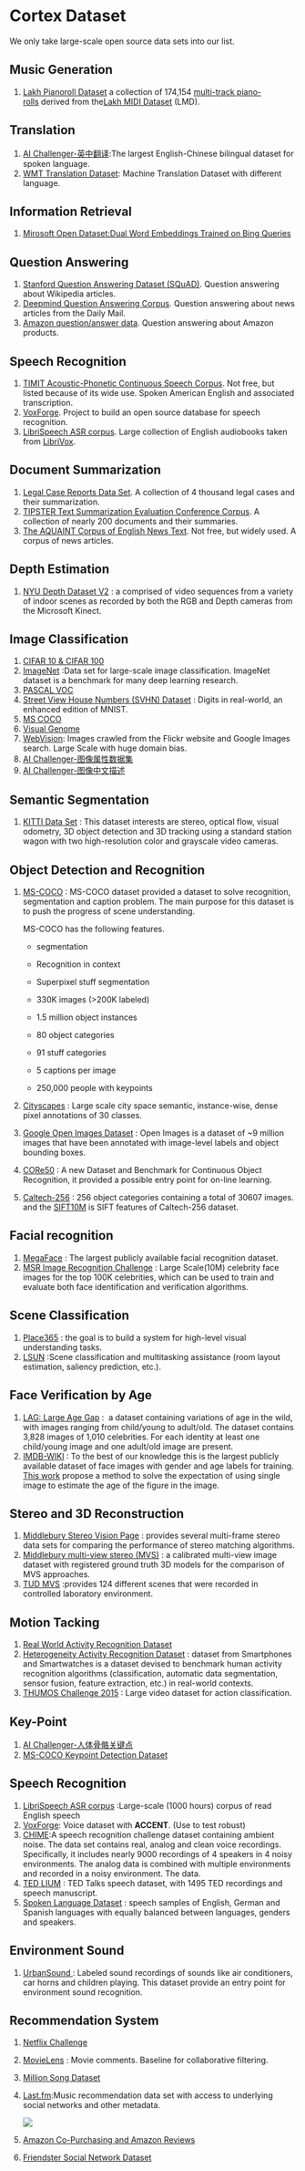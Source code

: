 # Cortex Dataset

We only take large-scale open source data sets into our list.

## Music Generation

1. [Lakh Pianoroll Dataset](https://salu133445.github.io/lakh-pianoroll-dataset/) a collection of 174,154 [multi-track piano-rolls](https://salu133445.github.io/lakh-pianoroll-dataset/data) derived from the[Lakh MIDI Dataset](http://colinraffel.com/projects/lmd/) (LMD).

## Translation

1. [AI Challenger-英中翻译](https://challenger.ai/datasets/translation):The largest English-Chinese bilingual dataset for spoken language.
2. [WMT Translation Dataset](http://www.statmt.org/wmt16/translation-task.html):  Machine Translation Dataset with different language.

## Information Retrieval 

1. [Mirosoft Open Dataset:Dual Word Embeddings Trained on Bing Queries](https://msropendata.com/datasets/30a504b0-cff2-4d4a-864f-3bc9a66f9d7e)

## Question Answering

1. [Stanford Question Answering Dataset (SQuAD)](https://rajpurkar.github.io/SQuAD-explorer/). Question answering about Wikipedia articles.
2. [Deepmind Question Answering Corpus](https://github.com/deepmind/rc-data). Question answering about news articles from the Daily Mail.
3. [Amazon question/answer data](http://jmcauley.ucsd.edu/data/amazon/qa/). Question answering about Amazon products.

## Speech Recognition

1. [TIMIT Acoustic-Phonetic Continuous Speech Corpus](https://catalog.ldc.upenn.edu/LDC93S1). Not free, but listed because of its wide use. Spoken American English and associated transcription.
2. [VoxForge](http://voxforge.org/). Project to build an open source database for speech recognition.
3. [LibriSpeech ASR corpus](http://www.openslr.org/12/). Large collection of English audiobooks taken from [LibriVox](https://librivox.org/).

## Document Summarization

1. [Legal Case Reports Data Set](https://archive.ics.uci.edu/ml/datasets/Legal+Case+Reports). A collection of 4 thousand legal cases and their summarization.
2. [TIPSTER Text Summarization Evaluation Conference Corpus](http://www-nlpir.nist.gov/related_projects/tipster_summac/cmp_lg.html). A collection of nearly 200 documents and their summaries.
3. [The AQUAINT Corpus of English News Text](https://catalog.ldc.upenn.edu/LDC2002T31). Not free, but widely used. A corpus of news articles.

## Depth Estimation

1. [NYU Depth Dataset V2](https://cs.nyu.edu/~silberman/datasets/nyu_depth_v2.html) : a comprised of video sequences from a variety of indoor scenes as recorded by both the RGB and Depth cameras from the Microsoft Kinect.

## Image Classification

1. [CIFAR 10 & CIFAR 100](https://www.cs.toronto.edu/~kriz/cifar.html)
2. [ImageNet](http://image-net.org/) :Data set for large-scale image classification. ImageNet dataset is a benchmark for many deep learning research.
3. [PASCAL VOC](http://host.robots.ox.ac.uk/pascal/VOC/)
4. [Street View House Numbers (SVHN) Dataset](http://ufldl.stanford.edu/housenumbers/) : Digits in real-world, an enhanced edition of MNIST.
5. [MS COCO](http://mscoco.org/)
6. [Visual Genome](http://visualgenome.org/)
7. [WebVision](https://www.vision.ee.ethz.ch/webvision/): Images crawled from the Flickr website and Google Images search. Large Scale with huge domain bias. 
8. [AI Challenger-图像属性数据集](https://challenger.ai/datasets/lad2018)
9. [AI Challenger-图像中文描述](https://challenger.ai/datasets/caption)

## Semantic Segmentation

1. [KITTI Data Set](http://www.cvlibs.net/datasets/kitti/) : This dataset interests are stereo, optical flow, visual odometry, 3D object detection and 3D tracking using a standard station wagon with two high-resolution color and grayscale video cameras. 

## Object Detection and Recognition

1. [MS-COCO](http://cocodataset.org/#detection-2018) : MS-COCO dataset provided a dataset to solve recognition, segmentation and caption problem. The main purpose for this dataset is to push the progress of scene understanding.

   MS-COCO has the following features.

   * segmentation

   * Recognition in context
   * Superpixel stuff segmentation
   * 330K images (>200K labeled)
   * 1.5 million object instances
   * 80 object categories
   * 91 stuff categories
   * 5 captions per image
   * 250,000 people with keypoints

2. [Cityscapes](https://www.cityscapes-dataset.com/) : Large scale city space semantic, instance-wise, dense pixel annotations of 30 classes.

3. [Google Open Images Dataset](https://storage.googleapis.com/openimages/web/download.html) : Open Images is a dataset of ~9 million images that have been annotated with image-level labels and object bounding boxes.

4. [CORe50](https://vlomonaco.github.io/core50/) : A new Dataset and Benchmark for Continuous Object Recognition, it provided a possible entry point for on-line learning.

5. [Caltech-256](https://authors.library.caltech.edu/7694/) : 256 object categories containing a total of 30607 images. and the [SIFT10M](https://archive.ics.uci.edu/ml/datasets/SIFT10M) is SIFT features of Caltech-256 dataset.

## Facial recognition

1. [MegaFace](http://megaface.cs.washington.edu/) : The largest publicly available facial recognition dataset. 
2. [MSR Image Recognition Challenge](https://www.microsoft.com/en-us/research/project/ms-celeb-1m-challenge-recognizing-one-million-celebrities-real-world/) : Large Scale(10M) celebrity face images for the top 100K celebrities, which can be used to train and evaluate both face identification and verification algorithms. 

## Scene Classification 

1. [Place365](http://places2.csail.mit.edu/) : the goal is to build a system for high-level visual understanding tasks.
2. [LSUN](http://lsun.cs.princeton.edu/2016/) :Scene classification and multitasking assistance (room layout estimation, saliency prediction, etc.). 

## Face Verification by Age

1. [LAG: Large Age Gap](https://computervisiononline.com/dataset/1105138869) :  a dataset containing variations of age in the wild, with images ranging from child/young to adult/old. The dataset contains 3,828 images of 1,010 celebrities. For each identity at least one child/young image and one adult/old image are present. 
2. [IMDB-WIKI](https://data.vision.ee.ethz.ch/cvl/rrothe/imdb-wiki/) : To the best of our knowledge this is the largest publicly available dataset of face images with gender and age labels for training.  [This work](https://www.vision.ee.ethz.ch/en/publications/papers/proceedings/eth_biwi_01229.pdf) propose a method to solve the expectation of using single image to estimate the age of the  figure in the image.

## Stereo and 3D Reconstruction

1. [Middlebury Stereo Vision Page](http://vision.middlebury.edu/stereo/) : provides several multi-frame stereo data sets for comparing the performance of stereo matching algorithms.
2. [Middlebury multi-view stereo (MVS)](http://vision.middlebury.edu/mview/) : a calibrated multi-view image dataset with registered ground truth 3D models for the comparison of MVS approaches.
3. [TUD MVS](http://roboimagedata.compute.dtu.dk/?page_id=36) :provides 124 different scenes that were recorded in controlled laboratory environment.

## Motion Tacking

1. [Real World Activity Recognition Dataset](http://sensor.informatik.uni-mannheim.de/)
2. [Heterogeneity Activity Recognition Dataset](https://archive.ics.uci.edu/ml/datasets/Heterogeneity+Activity+Recognition) : dataset from Smartphones and Smartwatches is a dataset devised to benchmark human activity recognition algorithms (classification, automatic data segmentation, sensor fusion, feature extraction, etc.) in real-world contexts.
3. [THUMOS Challenge 2015](http://www.thumos.info/download.html) : Large video dataset for action classification. 

## Key-Point

1. [AI Challenger-人体骨骼关键点](https://challenger.ai/datasets/keypoint)
2. [MS-COCO Keypoint Detection Dataset](http://cocodataset.org/#keypoints-2018)

## Speech Recognition

1. [LibriSpeech ASR corpus](http://www.openslr.org/12/) :Large-scale (1000 hours) corpus of read English speech 
2. [VoxForge](http://www.voxforge.org/): Voice dataset with **ACCENT**. (Use to test robust)
3. [CHIME](http://spandh.dcs.shef.ac.uk/chime_challenge/data.html):A speech recognition challenge dataset containing ambient noise. The data set contains real, analog and clean voice recordings. Specifically, it includes nearly 9000 recordings of 4 speakers in 4 noisy environments. The analog data is combined with multiple environments and recorded in a noisy environment. The data.
4. [TED LIUM](http://www-lium.univ-lemans.fr/en/content/ted-lium-corpus) : TED Talks speech dataset, with 1495 TED recordings and speech manuscript.
5. [Spoken Language Dataset](https://github.com/tomasz-oponowicz/spoken_language_dataset) : speech samples of English, German and Spanish languages with equally balanced between languages, genders and speakers. 

## Environment Sound

1. [UrbanSound ](https://github.com/tomasz-oponowicz/spoken_language_dataset) : Labeled sound recordings of sounds like air conditioners, car horns and children playing.   This dataset provide an entry point for environment sound recognition. 

## Recommendation System

1. [Netflix Challenge](http://www.netflixprize.com/)

2. [MovieLens](https://grouplens.org/datasets/movielens/) : Movie comments. Baseline for collaborative filtering.

3. [Million Song Dataset](https://www.kaggle.com/c/msdchallenge)

4. [Last.fm](http://grouplens.org/datasets/hetrec-2011/):Music recommendation data set with access to underlying social networks and other metadata.

   ![](http://img.mp.itc.cn/upload/20170222/6b363b344dc8483792d32c6ec9b802d8_th.jpeg)

5. [Amazon Co-Purchasing and Amazon Reviews](http://snap.stanford.edu/data/amazon-meta.html) 

6. [Friendster Social Network Dataset](https://archive.org/details/friendster-dataset-201107)
